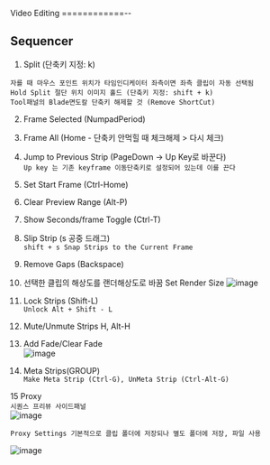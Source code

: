 Video Editing
============--

Sequencer 
----------------------

1. Split (단축키 지정: k)  

```
자를 때 마우스 포인트 위치가 타임인디케이터 좌측이면 좌측 클립이 자동 선택됨
Hold Split 절단 위치 이미지 홀드 (단축키 지정: shift + k)
Tool패널의 Blade면도칼 단축키 해제할 것 (Remove ShortCut)
```

2. Frame Selected (NumpadPeriod)  

3. Frame All (Home - 단축키 안먹힐 때 체크해제 > 다시 체크)  

4. Jump to Previous Strip (PageDown -> Up Key로 바꾼다)  
`Up key 는 기존 keyframe 이동단축키로 설정되어 있는데 이를 끈다`  

5. Set Start Frame (Ctrl-Home)  

6. Clear Preview Range (Alt-P)  

7. Show Seconds/frame Toggle (Ctrl-T)  

8. Slip Strip (s 공중 드래그)  
`shift + s Snap Strips to the Current Frame`  

9. Remove Gaps (Backspace)  

10. 선택한 클립의 해상도를 랜더해상도로 바꿈 Set Render Size 
![image](https://user-images.githubusercontent.com/30430227/137072813-3d788639-7703-4b4c-9959-c3a6d8bee442.png)  

11. Lock Strips (Shift-L)  
`Unlock Alt + Shift - L`  

12. Mute/Unmute Strips H, Alt-H  

13. Add Fade/Clear Fade  
![image](https://user-images.githubusercontent.com/30430227/137073202-9cf68a07-203d-4cff-a1a4-2f4607bfcb2b.png)  

14. Meta Strips(GROUP)  
`Make Meta Strip (Ctrl-G), UnMeta Strip (Ctrl-Alt-G)`  

15 Proxy  
`시퀀스 프리뷰 사이드패널`  
![image](https://user-images.githubusercontent.com/30430227/137074894-9ade0600-7284-4e14-b0e8-1b50cf145ce6.png)  

`Proxy Settings 기본적으로 클립 폴더에 저장되나 별도 폴더에 저장, 파일 사용`  

![image](https://user-images.githubusercontent.com/30430227/137075264-632ca7e7-278e-4fec-ad77-414c1e3fcc5f.png)  


